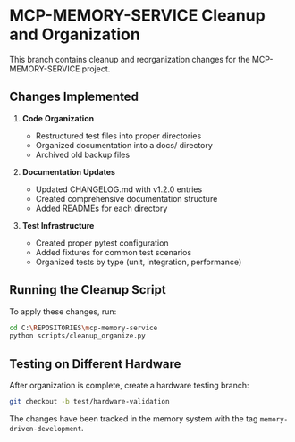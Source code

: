 # MCP-MEMORY-SERVICE Cleanup and Organization

This branch contains cleanup and reorganization changes for the MCP-MEMORY-SERVICE project.

## Changes Implemented

1. **Code Organization**
   - Restructured test files into proper directories
   - Organized documentation into a docs/ directory
   - Archived old backup files

2. **Documentation Updates**
   - Updated CHANGELOG.md with v1.2.0 entries
   - Created comprehensive documentation structure
   - Added READMEs for each directory

3. **Test Infrastructure**
   - Created proper pytest configuration
   - Added fixtures for common test scenarios
   - Organized tests by type (unit, integration, performance)

## Running the Cleanup Script

To apply these changes, run:

```bash
cd C:\REPOSITORIES\mcp-memory-service
python scripts/cleanup_organize.py
```

## Testing on Different Hardware

After organization is complete, create a hardware testing branch:

```bash
git checkout -b test/hardware-validation
```

The changes have been tracked in the memory system with the tag `memory-driven-development`.
